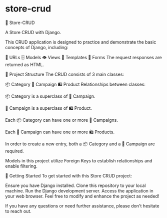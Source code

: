 # store-crud
🏬 Store-CRUD

A Store CRUD with Django.

This CRUD application is designed to practice and demonstrate the basic concepts of Django, including:

🔗 URLs
🗄️ Models
👁️ Views
📄 Templates
📝 Forms
The request responses are returned as HTML.

📁 Project Structure
The CRUD consists of 3 main classes:


📦 Category
🚩 Campaign
🛍️ Product
Relationships between classes:


📦 Category is a superclass of 🚩 Campaign.

🚩 Campaign is a superclass of 🛍️ Product.

Each 📦 Category can have one or more 🚩 Campaigns.

Each 🚩 Campaign can have one or more 🛍️ Products.


In order to create a new entry, both a 📦 Category and a 🚩 Campaign are required.


Models in this project utilize Foreign Keys to establish relationships and enable filtering.


🚀 Getting Started
To get started with this Store CRUD project:

Ensure you have Django installed.
Clone this repository to your local machine.
Run the Django development server.
Access the application in your web browser.
Feel free to modify and enhance the project as needed!

If you have any questions or need further assistance, please don't hesitate to reach out.
